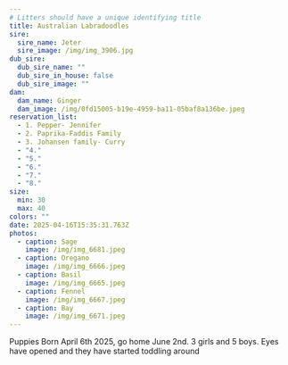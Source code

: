 ```yaml
---
# Litters should have a unique identifying title
title: Australian Labradoodles
sire:
  sire_name: Jeter
  sire_image: /img/img_3906.jpg
dub_sire:
  dub_sire_name: ""
  dub_sire_in_house: false
  dub_sire_image: ""
dam:
  dam_name: Ginger
  dam_image: /img/0fd15005-b19e-4959-ba11-05baf8a136be.jpeg
reservation_list:
  - 1. Pepper- Jennifer
  - 2. Paprika-Faddis Family
  - 3. Johansen family- Curry
  - "4."
  - "5."
  - "6."
  - "7."
  - "8."
size:
  min: 30
  max: 40
colors: ""
date: 2025-04-16T15:35:31.763Z
photos:
  - caption: Sage
    image: /img/img_6681.jpeg
  - caption: Oregano
    image: /img/img_6666.jpeg
  - caption: Basil
    image: /img/img_6665.jpeg
  - caption: Fennel
    image: /img/img_6667.jpeg
  - caption: Bay
    image: /img/img_6671.jpeg
---
```

Puppies Born April 6th 2025, go home June 2nd. 3 girls and 5 boys. Eyes have opened and they have started toddling around